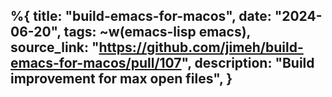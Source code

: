 %{
    title: "build-emacs-for-macos",
    date: "2024-06-20",
    tags: ~w(emacs-lisp emacs),
    source_link: "https://github.com/jimeh/build-emacs-for-macos/pull/107",
    description: "Build improvement for max open files",
}
---
